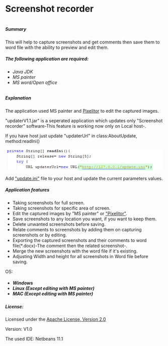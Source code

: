 <h1>Screenshot recorder<h1>
<h5>Summary</h5>
<p>This will help to capture screenshots and get comments then save them to word file with the ability to preview and edit them.</p>
<h5>The following application are required:<h6> 
<ul>
  <li>Java JDK</li>
  <li>MS painter</li>
  <li>MS word/Open office</li>
  </ul
  <div>
  <h5>Explanation</h5>
  <p>The application used MS painter and <a href="https://github.com/lbalazscs/Pixelitor">Pixelitor</a> to edit the captured images.</p> 
  <p>"updaterV1.1.jar" is a seperated application which updates only "Screenshot recorder" software-This feature is working now only on Local host-.</p>
  <p>If you have host just update "updaterUrl" in class:AboutUpdate, method:readIni()</p>
  <img src="https://github.com/salah-hadi/recordScreenshot/raw/master/src/icons/readMe.png">
  <p>Add <u>"update.ini"</u> file to your host and update the current parameters values.<p>
  </div>
  <h5>Application features</h5>
  <ul>
    <li>Taking screenshots for full screen.</li>
    <li>Taking screenshots for specific area of screen.</li>
    <li>Edit the captured images by "MS painter" or <a href="http://pixelitor.sourceforge.net/">"Pixelitor"<a>.</li>
    <li>Save screenshots to any location you want, if you want to keep them.</li>
    <li>Delete unwanted screenshots before saving.</li>
    <li>Relate comments to screenshots by adding them on capturing screenshots or by editing.</li>
    <li>Exporting the captured screenshots and their comments to word file(*.docx)-The comment then the related screenshot-.</li>
    <li>Merge the new screenshots with the word file if it's existing.</li>
    <li>Adjusting Width and height for all screenshots in Word file before saving.</li>
  </ul>
      </h5>OS:<h5>
  <ul>
    <li>Windows</li>
    <li>Linux (Except editing with MS painter)</li>
    <li>MAC (Except editing with MS painter)</li>
  </ul>
  <h5>License:</h5>
  <p>Licensed under the <a href="http://www.apache.org/licenses/LICENSE-2.0">Apache License, Version 2.0</a></p>
  <footer>
    <p>Version: V1.0</p>
    <p>The used IDE: Netbeans 11.1</p>
  </footer>
